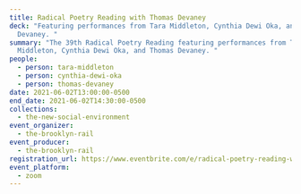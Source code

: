 ```yaml
---
title: Radical Poetry Reading with Thomas Devaney
deck: "Featuring performances from Tara Middleton, Cynthia Dewi Oka, and Thomas
  Devaney. "
summary: "The 39th Radical Poetry Reading featuring performances from Tara
  Middleton, Cynthia Dewi Oka, and Thomas Devaney. "
people:
  - person: tara-middleton
  - person: cynthia-dewi-oka
  - person: thomas-devaney
date: 2021-06-02T13:00:00-0500
end_date: 2021-06-02T14:30:00-0500
collections:
  - the-new-social-environment
event_organizer:
  - the-brooklyn-rail
event_producer:
  - the-brooklyn-rail
registration_url: https://www.eventbrite.com/e/radical-poetry-reading-with-thomas-devaney-tickets-157133026111
event_platform:
  - zoom
---
```

